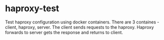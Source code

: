 # haproxy-test

Test haproxy configuration using docker containers.
There are 3 containes - client, haproxy, server.
The client sends requests to the haproxy.
Haproxy forwards to server gets the response and returns to client.


